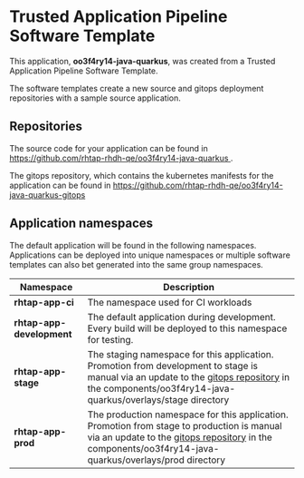 # Trusted Application Pipeline Software Template

This application, **oo3f4ry14-java-quarkus**, was created from a Trusted Application Pipeline Software Template.

The software templates create a new source and gitops deployment repositories with a sample source application. 

## Repositories

The source code for your application can be found in [https://github.com/rhtap-rhdh-qe/oo3f4ry14-java-quarkus ](https://github.com/rhtap-rhdh-qe/oo3f4ry14-java-quarkus ).
 
The gitops repository, which contains the kubernetes manifests for the application can be found in 
[https://github.com/rhtap-rhdh-qe/oo3f4ry14-java-quarkus-gitops ](https://github.com/rhtap-rhdh-qe/oo3f4ry14-java-quarkus-gitops ) 

## Application namespaces 

The default application will be found in the following namespaces. Applications can be deployed into unique namespaces or multiple software templates can also bet generated into the same group namespaces.  

|  Namespace   |  Description   |  
| -------- | -------- |
| **rhtap-app-ci** | The namespace used for CI workloads |
| **rhtap-app-development** | The default application during development. Every build will be deployed to this namespace for testing. |
| **rhtap-app-stage** | The staging namespace for this application. Promotion from development to stage is manual via an update to the [gitops repository](https://github.com/rhtap-rhdh-qe/oo3f4ry14-java-quarkus-gitops ) in the components/oo3f4ry14-java-quarkus/overlays/stage directory |
| **rhtap-app-prod** | The production namespace for this application. Promotion from stage to production is manual via an update to the [gitops repository](https://github.com/rhtap-rhdh-qe/oo3f4ry14-java-quarkus-gitops ) in the components/oo3f4ry14-java-quarkus/overlays/prod directory |